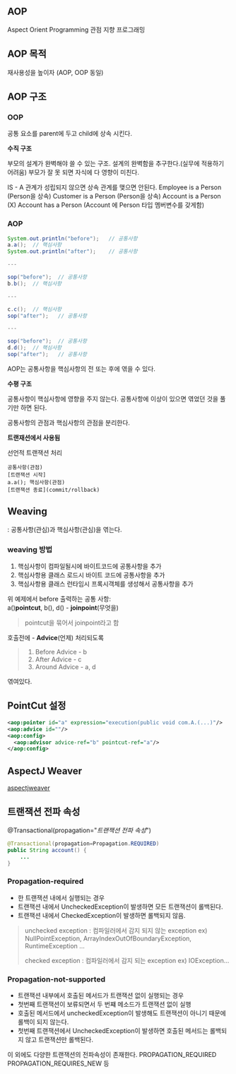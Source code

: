 ## AOP
Aspect Orient Programming
관점 지향 프로그래밍

## AOP 목적
재사용성을 높이자 (AOP, OOP 동일)

## AOP 구조
### OOP

공통 요소를 parent에 두고 child에 상속 시킨다.

**수직 구조**

부모의 설계가 완벽해야 쓸 수 있는 구조. 
설계의 완벽함을 추구한다.(실무에 적용하기 어려움)
부모가 잘 못 되면 자식에 다 영향이 미친다.

IS - A 관계가 성립되지 않으면 상속 관계를 맺으면 안된다.
Employee is a Person (Person을 상속)
Customer is a Person (Person을 상속)
Account is a Person (X)
Account has a Person (Account 에 Person 타입 멤버변수를 갖게함)

### AOP
```java
System.out.println("before");	// 공통사항
a.a();	// 핵심사항
System.out.println("after");	// 공통사항

---

sop("before");	// 공통사항
b.b();	// 핵심사항

---

c.c();	// 핵심사항
sop("after");	// 공통사항

---

sop("before");	// 공통사항
d.d();	// 핵심사항
sop("after");	// 공통사항
```

AOP는 공통사항을 핵심사항의 전 또는 후에 엮을 수 있다. 

**수평 구조**

공통사항이 핵심사항에 영향을 주지 않는다.
공통사항에 이상이 있으면 엮었던 것을 풀기만 하면 된다.

공통사항의 관점과 핵심사항의 관점을 분리한다.

**트랜재션에서 사용됨**

선언적 트랜잭션 처리
```
공통사항(관점)
[트랜잭션 시작]
a.a(); 핵심사항(관점)
[트랜잭션 종료](commit/rollback)
```

## Weaving

: 공통사항(관심)과 핵심사항(관심)을 엮는다.

### weaving 방법
1. 핵심사항이 컴파일될시에 바이트코드에 공통사항을 추가
2. 핵심사항용 클래스 로드시 바이트 코드에 공통사항을 추가
3. 핵심사항용 클래스 런타임시 프록시객체를 생성해서 공통사항을 추가

위 예제에서
before 출력하는 공통 사항:  
a()**pointcut**, b(), d()  - **joinpoint**(무엇을)
>pointcut을 묶어서 joinpoint라고 함

호출전에 	- **Advice**(언제)
처리되도록 
> 1) Before Advice - b
> 2) After Advice - c
> 3) Around Advice - a, d

엮여있다.

## PointCut 설정
```xml
<aop:pointer id="a" expression="execution(public void com.A.(...)"/>
<aop:advice id=""/>
<aop:config>
  <aop:advisor advice-ref="b" pointcut-ref="a"/>
</aop:config>
```


## AspectJ Weaver
[aspectjweaver](https://mvnrepository.com/artifact/org.aspectj/aspectjweaver)


## 트랜잭션 전파 속성

@Transactional(propagation="*트랜잭션 전파 속성*")
```java
@Transactional(propagation=Propagation.REQUIRED)
public String account() {
	...
}
```

### Propagation-required
* 한 트랜잭션 내에서 실행되는 경우
* 트랜잭션 내에서 UncheckedException이 발생하면 모든 트랜잭션이 롤백된다.
* 트랜잭션 내에서 CheckedException이 발생하면 롤백되지 않음.
>unchecked exception : 컴파일러에서 감지 되지 않는 exception
ex) NullPointException, ArrayIndexOutOfBoundaryException, RuntimeException ...
>
>checked exception : 컴파일러에서 감지 되는 exception
>ex) IOException...

### Propagation-not-supported
* 트랜잭션 내부에서 호출된 메서드가 트랜잭션 없이 실행되는 경우
* 첫번째 트랜잭션이 보류되면서 두 번쨰 메소드가 트랜잭션 없이 실행
* 호출된 메서드에서 uncheckedException이 발생해도 트랜잭션이 아니기 때문에 롤백이 되지 않는다.
* 첫번째 트랜잭션에서 UncheckedException이 발생하면 호출된 메서드는 롤백되지 않고 트랜잭션만 롤백된다.


이 외에도 다양한 트랜잭션의 전파속성이 존재한다.
PROPAGATION_REQUIRED
PROPAGATION_REQUIRES_NEW 등
<!--stackedit_data:
eyJoaXN0b3J5IjpbMTQ3OTE3Mzk5LDkyNzY5MjYzNywtNzg2MT
cwMTM4LDk3OTczMDYxMywxMTI2NDkyMjQ4LDg5OTUwODQ4MCw5
NTgxMjIwNTUsNzQ0NDY4NTQzLC05ODkxMDM2ODIsLTEzMzE5Nj
I3MjZdfQ==
-->